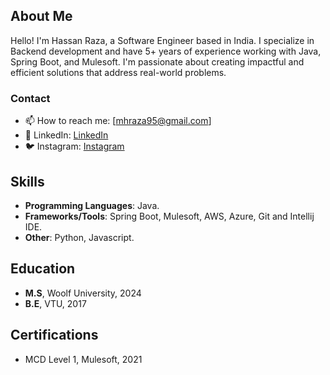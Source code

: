 ## About Me
Hello! I'm Hassan Raza, a Software Engineer based in India. I specialize in Backend development and have 5+ years of experience working with Java, Spring Boot, and Mulesoft. I'm passionate about creating impactful and efficient solutions that address real-world problems.

### Contact
- 📫 How to reach me: [mhraza95@gmail.com]
- 💼 LinkedIn: [LinkedIn](https://www.linkedin.com/in/mhraza95/)
- 🐦 Instagram: [Instagram](https://www.instagram.com/coderz.py/)


## Skills
- **Programming Languages**: Java.
- **Frameworks/Tools**: Spring Boot, Mulesoft, AWS, Azure, Git and Intellij IDE.
- **Other**: Python, Javascript.

## Education
- **M.S**, Woolf University, 2024
- **B.E**, VTU, 2017

## Certifications
- MCD Level 1, Mulesoft, 2021


